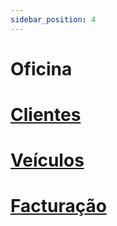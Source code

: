 ```yaml
---
sidebar_position: 4
---
```


# Oficina

# [Clientes](./docs/category/clientes)
# [Veículos](./docs/category/veiculos)
# [Facturação](./docs/category/faturacao)